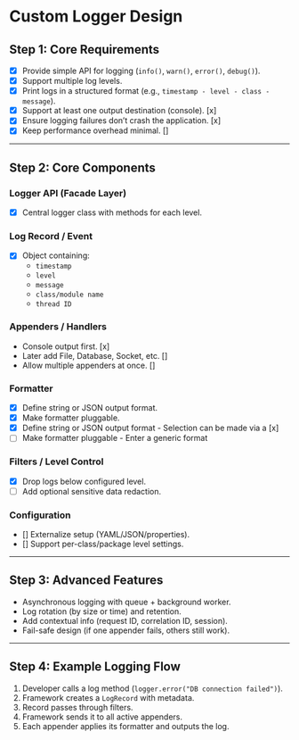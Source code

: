 # Custom Logger Design

## Step 1: Core Requirements

-  [x] Provide simple API for logging (`info()`, `warn()`, `error()`, `debug()`).
-  [x] Support multiple log levels.
-  [x] Print logs in a structured format (e.g., `timestamp - level - class - message`).
-  [x] Support at least one output destination (console). [x]
-  [x] Ensure logging failures don’t crash the application. [x]
-  [x] Keep performance overhead minimal. []

---

## Step 2: Core Components

### Logger API (Facade Layer)
-   [x] Central logger class with methods for each level.

### Log Record / Event
- [x] Object containing: 
  - `timestamp`
  - `level`
  - `message`
  - `class/module name`
  - `thread ID`

### Appenders / Handlers
- Console output first. [x]
- Later add File, Database, Socket, etc. []
- Allow multiple appenders at once. []

### Formatter
- [x] Define string or JSON output format.
- [x] Make formatter pluggable.
- [x] Define string or JSON output format - Selection can be made via a [x] 
- [ ] Make formatter pluggable - Enter a generic format

### Filters / Level Control
- [x] Drop logs below configured level.
- [ ] Add optional sensitive data redaction.

### Configuration
- [] Externalize setup (YAML/JSON/properties).
- [] Support per-class/package level settings.

---

## Step 3: Advanced Features

- Asynchronous logging with queue + background worker.
- Log rotation (by size or time) and retention.
- Add contextual info (request ID, correlation ID, session).
- Fail-safe design (if one appender fails, others still work).

---

## Step 4: Example Logging Flow

1. Developer calls a log method (`logger.error("DB connection failed")`).
2. Framework creates a `LogRecord` with metadata.
3. Record passes through filters.
4. Framework sends it to all active appenders.
5. Each appender applies its formatter and outputs the log.
